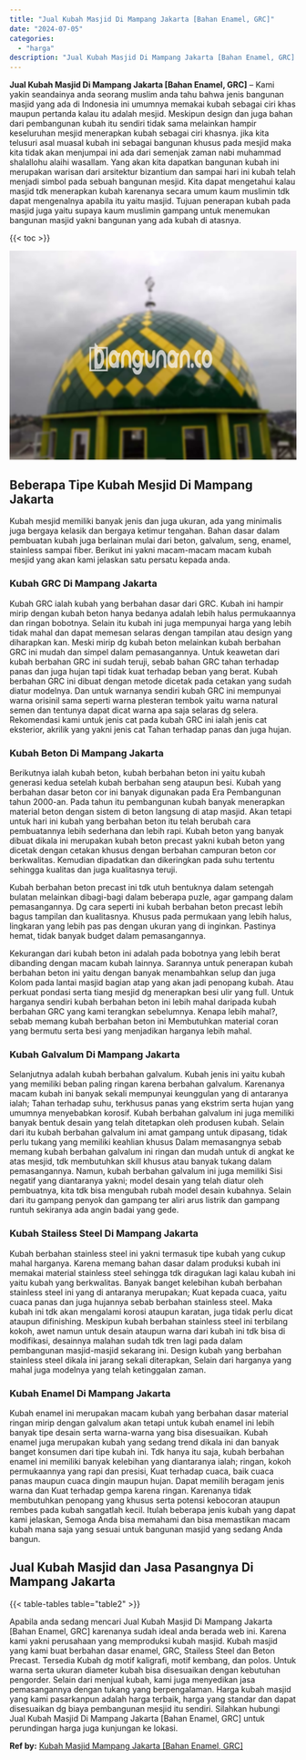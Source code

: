```yaml
---
title: "Jual Kubah Masjid Di Mampang Jakarta [Bahan Enamel, GRC]"
date: "2024-07-05"
categories: 
  - "harga"
description: "Jual Kubah Masjid Di Mampang Jakarta [Bahan Enamel, GRC]. Apabila anda sedang mencari Jual Kubah Masjid Di Mampang Jakarta [Bahan Enamel, GRC] karenanya su..."
---
```


**Jual Kubah Masjid Di Mampang Jakarta \[Bahan Enamel, GRC\]** – Kami yakin seandainya anda seorang muslim anda tahu bahwa jenis bangunan masjid yang ada di Indonesia ini umumnya memakai kubah sebagai ciri khas maupun pertanda kalau itu adalah mesjid. Meskipun design dan juga bahan dari pembangunan kubah itu sendiri tidak sama melainkan hampir keseluruhan mesjid menerapkan kubah sebagai ciri khasnya. jika kita telusuri asal muasal kubah ini sebagai bangunan khusus pada mesjid maka kita tidak akan menjumpai ini ada dari semenjak zaman nabi muhammad shalallohu alaihi wasallam. Yang akan kita dapatkan bangunan kubah ini merupakan warisan dari arsitektur bizantium dan sampai hari ini kubah telah menjadi simbol pada sebuah bangunan mesjid. Kita dapat mengetahui kalau masjid tdk menerapkan kubah karenanya secara umum kaum muslimin tdk dapat mengenalnya apabila itu yaitu masjid. Tujuan penerapan kubah pada masjid juga yaitu supaya kaum muslimin gampang untuk menemukan bangunan masjid yakni bangunan yang ada kubah di atasnya.

{{< toc >}}

![Jual Kubah Masjid Di Mampang Jakarta [Bahan Enamel, GRC]](/images/jual-kubah-masjid-03.png)

## Beberapa Tipe Kubah Mesjid Di Mampang Jakarta

Kubah mesjid memiliki banyak jenis dan juga ukuran, ada yang minimalis juga bergaya kelasik dan bergaya ketimur tengahan. Bahan dasar dalam pembuatan kubah juga berlainan mulai dari beton, galvalum, seng, enamel, stainless sampai fiber. Berikut ini yakni macam-macam macam kubah mesjid yang akan kami jelaskan satu persatu kepada anda.

### Kubah GRC Di Mampang Jakarta

Kubah GRC ialah kubah yang berbahan dasar dari GRC. Kubah ini hampir mirip dengan kubah beton hanya bedanya adalah lebih halus permukaannya dan ringan bobotnya. Selain itu kubah ini juga mempunyai harga yang lebih tidak mahal dan dapat memesan selaras dengan tampilan atau design yang diharapkan kan. Meski mirip dg kubah beton melainkan kubah berbahan GRC ini mudah dan simpel dalam pemasangannya. Untuk keawetan dari kubah berbahan GRC ini sudah teruji, sebab bahan GRC tahan terhadap panas dan juga hujan tapi tidak kuat terhadap beban yang berat. Kubah berbahan GRC ini dibuat dengan metode dicetak pada cetakan yang sudah diatur modelnya. Dan untuk warnanya sendiri kubah GRC ini mempunyai warna orisinil sama seperti warna plesteran tembok yaitu warna natural semen dan tentunya dapat dicat warna apa saja selaras dg selera. Rekomendasi kami untuk jenis cat pada kubah GRC ini ialah jenis cat eksterior, akrilik yang yakni jenis cat Tahan terhadap panas dan juga hujan.

### Kubah Beton Di Mampang Jakarta

Berikutnya ialah kubah beton, kubah berbahan beton ini yaitu kubah generasi kedua setelah kubah berbahan seng ataupun besi. Kubah yang berbahan dasar beton cor ini banyak digunakan pada Era Pembangunan tahun 2000-an. Pada tahun itu pembangunan kubah banyak menerapkan material beton dengan sistem di beton langsung di atap masjid. Akan tetapi untuk hari ini kubah yang berbahan beton itu telah berubah cara pembuatannya lebih sederhana dan lebih rapi. Kubah beton yang banyak dibuat dikala ini merupakan kubah beton precast yakni kubah beton yang dicetak dengan cetakan khusus dengan berbahan campuran beton cor berkwalitas. Kemudian dipadatkan dan dikeringkan pada suhu tertentu sehingga kualitas dan juga kualitasnya teruji.

Kubah berbahan beton precast ini tdk utuh bentuknya dalam setengah bulatan melainkan dibagi-bagi dalam beberapa puzle, agar gampang dalam pemasangannya. Dg cara seperti ini kubah berbahan beton precast lebih bagus tampilan dan kualitasnya. Khusus pada permukaan yang lebih halus, lingkaran yang lebih pas pas dengan ukuran yang di inginkan. Pastinya hemat, tidak banyak budget dalam pemasangannya.

Kekurangan dari kubah beton ini adalah pada bobotnya yang lebih berat dibanding dengan macam kubah lainnya. Sarannya untuk penerapan kubah berbahan beton ini yaitu dengan banyak menambahkan selup dan juga Kolom pada lantai masjid bagian atap yang akan jadi penopang kubah. Atau perkuat pondasi serta tiang mesjid dg menerapkan besi ulir yang full. Untuk harganya sendiri kubah berbahan beton ini lebih mahal daripada kubah berbahan GRC yang kami terangkan sebelumnya. Kenapa lebih mahal?, sebab memang kubah berbahan beton ini Membutuhkan material coran yang bermutu serta besi yang menjadikan harganya lebih mahal.

### Kubah Galvalum Di Mampang Jakarta

Selanjutnya adalah kubah berbahan galvalum. Kubah jenis ini yaitu kubah yang memiliki beban paling ringan karena berbahan galvalum. Karenanya macam kubah ini banyak sekali mempunyai keunggulan yang di antaranya ialah; Tahan terhadap suhu, terkhusus panas yang ekstrim serta hujan yang umumnya menyebabkan korosif. Kubah berbahan galvalum ini juga memiliki banyak bentuk desain yang telah ditetapkan oleh produsen kubah. Selain dari itu kubah berbahan galvalum ini amat gampang untuk dipasang, tidak perlu tukang yang memiliki keahlian khusus Dalam memasangnya sebab memang kubah berbahan galvalum ini ringan dan mudah untuk di angkat ke atas mesjid, tdk membutuhkan skill khusus atau banyak tukang dalam pemasangannya. Namun, kubah berbahan galvalum ini juga memiliki Sisi negatif yang diantaranya yakni; model desain yang telah diatur oleh pembuatnya, kita tdk bisa mengubah rubah model desain kubahnya. Selain dari itu gampang penyok dan gampang ter aliri arus listrik dan gampang runtuh sekiranya ada angin badai yang gede.

### Kubah Stailess Steel Di Mampang Jakarta

Kubah berbahan stainless steel ini yakni termasuk tipe kubah yang cukup mahal harganya. Karena memang bahan dasar dalam produksi kubah ini memakai material stainless steel sehingga tdk diragukan lagi kalau kubah ini yaitu kubah yang berkwalitas. Banyak banget kelebihan kubah berbahan stainless steel ini yang di antaranya merupakan; Kuat kepada cuaca, yaitu cuaca panas dan juga hujannya sebab berbahan stainless steel. Maka kubah ini tdk akan mengalami korosi ataupun karatan, juga tidak perlu dicat ataupun difinishing. Meskipun kubah berbahan stainless steel ini terbilang kokoh, awet namun untuk desain ataupun warna dari kubah ini tdk bisa di modifikasi, desainnya malahan sudah tdk tren lagi pada dalam pembangunan masjid-masjid sekarang ini. Design kubah yang berbahan stainless steel dikala ini jarang sekali diterapkan, Selain dari harganya yang mahal juga modelnya yang telah ketinggalan zaman.

### Kubah Enamel Di Mampang Jakarta

Kubah enamel ini merupakan macam kubah yang berbahan dasar material ringan mirip dengan galvalum akan tetapi untuk kubah enamel ini lebih banyak tipe desain serta warna-warna yang bisa disesuaikan. Kubah enamel juga merupakan kubah yang sedang trend dikala ini dan banyak banget konsumen dari tipe kubah ini. Tdk hanya itu saja, kubah berbahan enamel ini memiliki banyak kelebihan yang diantaranya ialah; ringan, kokoh permukaannya yang rapi dan presisi, Kuat terhadap cuaca, baik cuaca panas maupun cuaca dingin maupun hujan. Dapat memilih beragam jenis warna dan Kuat terhadap gempa karena ringan. Karenanya tidak membutuhkan penopang yang khusus serta potensi kebocoran ataupun rembes pada kubah sangatlah kecil. Itulah beberapa jenis kubah yang dapat kami jelaskan, Semoga Anda bisa memahami dan bisa memastikan macam kubah mana saja yang sesuai untuk bangunan masjid yang sedang Anda bangun.

## Jual Kubah Masjid dan Jasa Pasangnya Di Mampang Jakarta

{{< table-tables table="table2" >}}

Apabila anda sedang mencari Jual Kubah Masjid Di Mampang Jakarta \[Bahan Enamel, GRC\] karenanya sudah ideal anda berada web ini. Karena kami yakni perusahaan yang memproduksi kubah masjid. Kubah masjid yang kami buat berbahan dasar enamel, GRC, Stailess Steel dan Beton Precast. Tersedia Kubah dg motif kaligrafi, motif kembang, dan polos. Untuk warna serta ukuran diameter kubah bisa disesuaikan dengan kebutuhan pengorder. Selain dari menjual kubah, kami juga menyedikan jasa pemasangannya dengan tukang yang berpengalaman. Harga kubah masjid yang kami pasarkanpun adalah harga terbaik, harga yang standar dan dapat disesuaikan dg biaya pembangunan mesjid itu sendiri. Silahkan hubungi Jual Kubah Masjid Di Mampang Jakarta \[Bahan Enamel, GRC\] untuk perundingan harga juga kunjungan ke lokasi.

**Ref by:** [Kubah Masjid Mampang Jakarta [Bahan Enamel, GRC]](https://id.wikipedia.org/wiki/Kubah)
